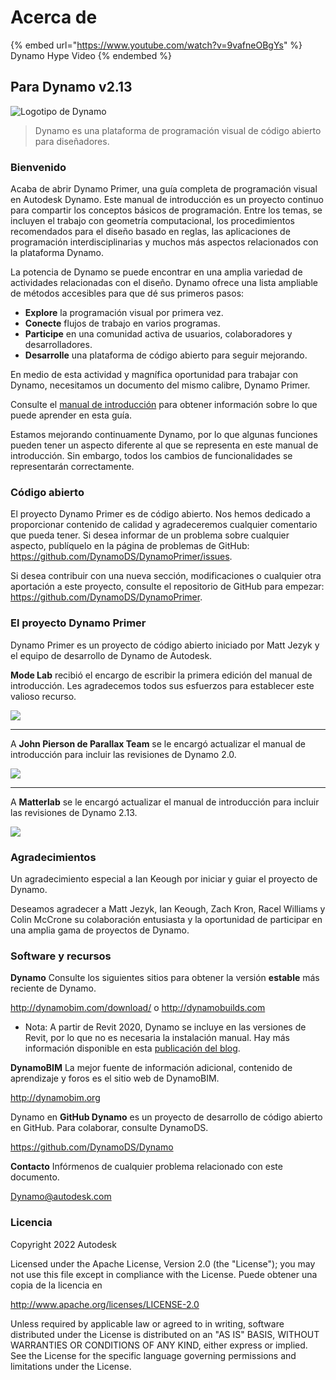 # Acerca de

{% embed url="https://www.youtube.com/watch?v=9vafneOBgYs" %} Dynamo Hype Video {% endembed %}

## Para Dynamo v2.13

![Logotipo de Dynamo](images/dynamo\_logo\_dark-trim.jpg)

> Dynamo es una plataforma de programación visual de código abierto para diseñadores.

### Bienvenido

Acaba de abrir Dynamo Primer, una guía completa de programación visual en Autodesk Dynamo. Este manual de introducción es un proyecto continuo para compartir los conceptos básicos de programación. Entre los temas, se incluyen el trabajo con geometría computacional, los procedimientos recomendados para el diseño basado en reglas, las aplicaciones de programación interdisciplinarias y muchos más aspectos relacionados con la plataforma Dynamo.

La potencia de Dynamo se puede encontrar en una amplia variedad de actividades relacionadas con el diseño. Dynamo ofrece una lista ampliable de métodos accesibles para que dé sus primeros pasos:

* **Explore** la programación visual por primera vez.
* **Conecte** flujos de trabajo en varios programas.
* **Participe** en una comunidad activa de usuarios, colaboradores y desarrolladores.
* **Desarrolle** una plataforma de código abierto para seguir mejorando.

En medio de esta actividad y magnífica oportunidad para trabajar con Dynamo, necesitamos un documento del mismo calibre, Dynamo Primer.

Consulte el [manual de introducción](1\_introduction/2-primer-user-guide-dynamo-community-and-platform.md) para obtener información sobre lo que puede aprender en esta guía.

Estamos mejorando continuamente Dynamo, por lo que algunas funciones pueden tener un aspecto diferente al que se representa en este manual de introducción. Sin embargo, todos los cambios de funcionalidades se representarán correctamente.

### Código abierto

El proyecto Dynamo Primer es de código abierto. Nos hemos dedicado a proporcionar contenido de calidad y agradeceremos cualquier comentario que pueda tener. Si desea informar de un problema sobre cualquier aspecto, publíquelo en la página de problemas de GitHub: https://github.com/DynamoDS/DynamoPrimer/issues.

Si desea contribuir con una nueva sección, modificaciones o cualquier otra aportación a este proyecto, consulte el repositorio de GitHub para empezar: https://github.com/DynamoDS/DynamoPrimer.

### El proyecto Dynamo Primer

Dynamo Primer es un proyecto de código abierto iniciado por Matt Jezyk y el equipo de desarrollo de Dynamo de Autodesk.

**Mode Lab** recibió el encargo de escribir la primera edición del manual de introducción. Les agradecemos todos sus esfuerzos para establecer este valioso recurso.

![](images/MODELAB\_Logo.png)

***

A **John Pierson de Parallax Team** se le encargó actualizar el manual de introducción para incluir las revisiones de Dynamo 2.0.

![](images/PRLX\_Logo.jpg)

***

A **Matterlab** se le encargó actualizar el manual de introducción para incluir las revisiones de Dynamo 2.13.

![](images/matterlab\_final-07.jpg)

### Agradecimientos

Un agradecimiento especial a Ian Keough por iniciar y guiar el proyecto de Dynamo.

Deseamos agradecer a Matt Jezyk, Ian Keough, Zach Kron, Racel Williams y Colin McCrone su colaboración entusiasta y la oportunidad de participar en una amplia gama de proyectos de Dynamo.

### Software y recursos

**Dynamo** Consulte los siguientes sitios para obtener la versión **estable** más reciente de Dynamo.

http://dynamobim.com/download/ o http://dynamobuilds.com

* Nota: A partir de Revit 2020, Dynamo se incluye en las versiones de Revit, por lo que no es necesaria la instalación manual. Hay más información disponible en esta [publicación del blog](https://dynamobim.org/dynamo-core-2-1-release/).

**DynamoBIM** La mejor fuente de información adicional, contenido de aprendizaje y foros es el sitio web de DynamoBIM.

http://dynamobim.org

Dynamo en **GitHub Dynamo** es un proyecto de desarrollo de código abierto en GitHub. Para colaborar, consulte DynamoDS.

https://github.com/DynamoDS/Dynamo

**Contacto** Infórmenos de cualquier problema relacionado con este documento.

Dynamo@autodesk.com

### Licencia

Copyright 2022 Autodesk

Licensed under the Apache License, Version 2.0 (the "License"); you may not use this file except in compliance with the License. Puede obtener una copia de la licencia en

http://www.apache.org/licenses/LICENSE-2.0

Unless required by applicable law or agreed to in writing, software distributed under the License is distributed on an "AS IS" BASIS, WITHOUT WARRANTIES OR CONDITIONS OF ANY KIND, either express or implied. See the License for the specific language governing permissions and limitations under the License.
